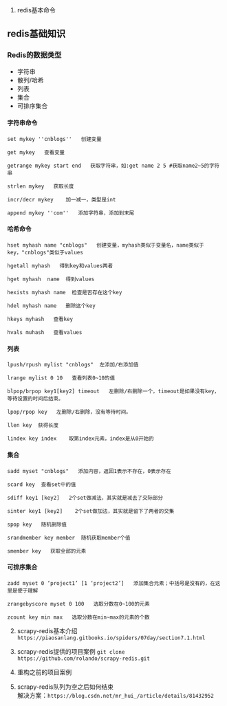 1. redis基本命令

## redis基础知识

### Redis的数据类型
* 字符串
* 散列/哈希
* 列表
* 集合
* 可排序集合


#### 字符串命令
```
set mykey ''cnblogs''   创建变量

get mykey   查看变量

getrange mykey start end   获取字符串，如:get name 2 5 #获取name2~5的字符串

strlen mykey   获取长度

incr/decr mykey    加一减一，类型是int

append mykey ''com''   添加字符串，添加到末尾
```
#### 哈希命令
```
hset myhash name "cnblogs"   创建变量，myhash类似于变量名，name类似于key，"cnblogs"类似于values

hgetall myhash   得到key和values两者

hget myhash  name  得到values

hexists myhash name  检查是否存在这个key

hdel myhash name   删除这个key

hkeys myhash   查看key

hvals muhash   查看values
```

#### 列表

```
lpush/rpush mylist "cnblogs"  左添加/右添加值

lrange mylist 0 10   查看列表0~10的值

blpop/brpop key1[key2] timeout   左删除/右删除一个，timeout是如果没有key，等待设置的时间后结束。

lpop/rpop key   左删除/右删除，没有等待时间。

llen key  获得长度

lindex key index    取第index元素，index是从0开始的
```

#### 集合
```
sadd myset "cnblogs"   添加内容，返回1表示不存在，0表示存在

scard key  查看set中的值

sdiff key1 [key2]   2个set做减法，其实就是减去了交际部分

sinter key1 [key2]    2个set做加法，其实就是留下了两者的交集

spop key   随机删除值

srandmember key member  随机获取member个值

smember key   获取全部的元素
```

#### 可排序集合
```
zadd myset 0 ‘project1’ [1 ‘project2’]   添加集合元素；中括号是没有的，在这里是便于理解  

zrangebyscore myset 0 100   选取分数在0~100的元素

zcount key min max   选取分数在min~max的元素的个数
```


2. scrapy-redis基本介绍
`https://piaosanlang.gitbooks.io/spiders/07day/section7.1.html`

3. scrapy-redis提供的项目案例
`git clone https://github.com/rolando/scrapy-redis.git`

4. 重构之前的项目案例

5. scrapy-redis队列为空之后如何结束  
解决方案：`https://blog.csdn.net/mr_hui_/article/details/81432952`



